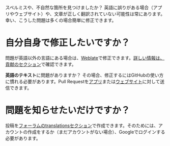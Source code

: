 スペルミスや、不自然な箇所を見つけましたか？ 英語に誤りがある場合（アプリやウェブサイト）や、文章が正しく翻訳されていない可能性は常にあります。幸い、こうした問題は多くの場合簡単に修正できます。

# 自分自身で修正したいですか？

問題が英語以外の言語にある場合は、[Weblate](https://hosted.weblate.org/projects/antennapod/)で修正できます。[詳しい情報は、貢献のセクション](/contribute/translate)で確認できます。

**英語のテキスト**に問題がありますか？ その場合、修正するにはGitHubの使い方に慣れる必要があります。Pull Requestを[アプリ](https://github.com/AntennaPod/AntennaPod/)または[ウェブサイト](https://github.com/AntennaPod/antennapod.github.io)に対して送信できます。

# 問題を知らせたいだけですか？

投稿を[フォーラムのtranslationsセクション](https://forum.antennapod.org/c/translations/11)で作成できます。そのためには、アカウントの作成をするか（まだアカウントがない場合）、Googleでログインする必要があります。
